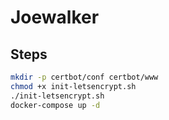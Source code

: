 # Joewalker

## Steps

```bash
mkdir -p certbot/conf certbot/www
chmod +x init-letsencrypt.sh
./init-letsencrypt.sh
docker-compose up -d
```